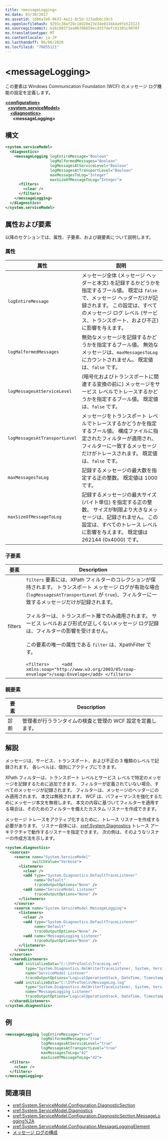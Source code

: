```yaml
---
title: <messageLogging>
ms.date: 03/30/2017
ms.assetid: 1d06a7e6-9633-4a12-8c5d-123adbbc19c5
ms.openlocfilehash: 9291c38af28c18d20e23e34e8316b4a9fe523123
ms.sourcegitcommit: b16c00371ea06398859ecd157defc81301c9070f
ms.translationtype: MT
ms.contentlocale: ja-JP
ms.lasthandoff: 06/06/2020
ms.locfileid: "70855121"
---
```

# \<messageLogging>
この要素は Windows Communication Foundation (WCF) のメッセージ ログ機能の設定を定義します。  
  
[**\<configuration>**](../configuration-element.md)\
&nbsp;&nbsp;[**\<system.serviceModel>**](system-servicemodel.md)\
&nbsp;&nbsp;&nbsp;&nbsp;[**\<diagnostics>**](diagnostics.md)\
&nbsp;&nbsp;&nbsp;&nbsp;&nbsp;&nbsp;**\<messageLogging>**  
  
## <a name="syntax"></a>構文  
  
```xml  
<system.serviceModel>
  <diagnostics>
    <messageLogging logEntireMessage="Boolean"
                    logMalformedMessages="Boolean"
                    logMessagesAtServiceLevel="Boolean"
                    logMessagesAtTransportLevel="Boolean"
                    maxMessagesToLog="Integer"
                    maxSizeOfMessageToLog="Integer">
      <filters>
        <clear />
      </filters>
    </messageLogging>
  </diagnostics>
</system.serviceModel>
```  
  
## <a name="attributes-and-elements"></a>属性および要素  
 以降のセクションでは、属性、子要素、および親要素について説明します。  
  
### <a name="attributes"></a>属性  
  
|属性|説明|  
|---------------|-----------------|  
|`logEntireMessage`|メッセージ全体 (メッセージ ヘッダーと本文) を記録するかどうかを指定するブール値。 既定は `false` で、メッセージ ヘッダーだけが記録されます。 この設定は、すべてのメッセージ ログ レベル (サービス、トランスポート、および不正) に影響を与えます。|  
|`logMalformedMessages`|無効なメッセージを記録するかどうかを指定するブール値。 無効なメッセージは、`maxMessagesToLog` にカウントされません。 既定値は、`false` です。|  
|`logMessagesAtServiceLevel`|(暗号化およびトランスポートに関連する変換の前に) メッセージをサービス レベルでトレースするかどうかを指定するブール値。 既定値は、`false` です。|  
|`logMessagesAtTransportLevel`|メッセージをトランスポート レベルでトレースするかどうかを指定するブール値。 構成ファイルに指定されたフィルターが適用され、フィルターに一致するメッセージだけがトレースされます。 既定値は、`false` です。|  
|`maxMessagesToLog`|記録するメッセージの最大数を指定する正の整数。 既定値は 1000 です。|  
|`maxSizeOfMessageToLog`|記録するメッセージの最大サイズ (バイト単位) を指定する正の整数。 サイズが制限より大きなメッセージは、記録されません。 この設定は、すべてのトレース レベルに影響を与えます。 既定値は 262144 (0x4000) です。|  
  
### <a name="child-elements"></a>子要素  
  
|要素|Description|  
|-------------|-----------------|  
|filters|`filters` 要素には、XPath フィルターのコレクションが保持されます。 トランスポート メッセージ ログが有効な場合 (`logMessagesAtTransportLevel` が `true`)、フィルターに一致するメッセージだけが記録されます。<br /><br /> フィルターは、トランスポート層でのみ適用されます。 サービス レベルおよび形式が正しくないメッセージ ログ記録は、フィルターの影響を受けません。<br /><br /> この要素の唯一の属性である `filter` は、XpathFilter です。<br /><br /> `<filters>     <add xmlns:soap="http://www.w3.org/2003/05/soap-envelope">/soap:Envelope</add> </filters>`|  
  
### <a name="parent-elements"></a>親要素  
  
|要素|Description|  
|-------------|-----------------|  
|診断|管理者が行うランタイムの検査と管理の WCF 設定を定義します。|  
  
## <a name="remarks"></a>解説  
 メッセージは、サービス、トランスポート、および不正の 3 種類のレベルで記録されます。 各レベルは、個別にアクティブにできます。  
  
 XPath フィルターは、トランスポート レベルとサービス レベルで特定のメッセージを記録するために追加できます。 フィルターが定義されていない場合、すべてのメッセージが記録されます。 フィルターは、メッセージのヘッダーにのみ適用されます。 本文は無視されます。 WCF は、パフォーマンスを強化するためにメッセージ本文を無視します。 本文の内容に基づいてフィルターを適用する場合は、そのためのフィルターを備えたカスタム リスナーを作成できます。  
  
 メッセージ トレースをアクティブ化するために、トレース リスナーを作成する必要があります。 リスナー自体には、<xref:System.Diagnostics> トレース アーキテクチャで動作するリスナーを指定できます。 次の例は、そのようなリスナーの作成方法を示します。  
  
```xml  
<system.diagnostics>
  <sources>
    <source name="System.ServiceModel"
            switchValue="Verbose">
      <listeners>
        <clear />
        <add type="System.Diagnostics.DefaultTraceListener"
             name="Default"
             traceOutputOptions="None" />
        <add name="ServiceModel Listener"
             traceOutputOptions="None" />
      </listeners>
    </source>
    <source name="System.ServiceModel.MessageLogging">
      <listeners>
        <clear />
        <add type="System.Diagnostics.DefaultTraceListener"
             name="Default"
             traceOutputOptions="None" />
        <add name="MessageLogging Listener"
             traceOutputOptions="None" />
      </listeners>
    </source>
  </sources>
  <sharedListeners>
    <add initializeData="C:\ItProTools\TraceLog.xml"
         type="System.Diagnostics.XmlWriterTraceListener, System, Version=2.0.0.0, Culture=neutral, PublicKeyToken=b77a5c561934e089"
         name="ServiceModel Listener"
         traceOutputOptions="LogicalOperationStack, DateTime, Timestamp, ProcessId, ThreadId, Callstack" />
    <add initializeData="C:\ItProTools\MessageLog.log"
         type="System.Diagnostics.XmlWriterTraceListener, System, Version=2.0.0.0, Culture=neutral, PublicKeyToken=b77a5c561934e089"
         name="MessageLogging Listener"
         traceOutputOptions="LogicalOperationStack, DateTime, Timestamp, ProcessId, ThreadId, Callstack" />
  </sharedListeners>
</system.diagnostics>
```  
  
## <a name="example"></a>例  
  
```xml  
<messageLogging logEntireMessage="true"
                logMalformedMessages="true"
                logMessagesAtServiceLevel="true"
                logMessagesAtTransportLevel="true"
                maxMessagesToLog="42"
                maxSizeOfMessageToLog="42">
  <filters>
    <clear />
  </filters>
</messageLogging>
```  
  
## <a name="see-also"></a>関連項目

- <xref:System.ServiceModel.Configuration.DiagnosticSection>
- <xref:System.ServiceModel.Diagnostics>
- <xref:System.ServiceModel.Configuration.DiagnosticSection.MessageLogging%2A>
- <xref:System.ServiceModel.Configuration.MessageLoggingElement>
- [メッセージ ログの構成](../../../wcf/diagnostics/configuring-message-logging.md)

